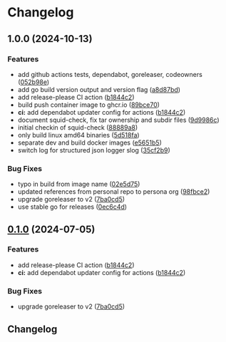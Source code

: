 # Changelog

## 1.0.0 (2024-10-13)


### Features

* add github actions tests, dependabot, goreleaser, codeowners ([052b98e](https://github.com/laursisask/repo-36/commit/052b98edcaf3a3f5f59aaa3c49583ea8289a5a06))
* add go build version output and version flag ([a8d87bd](https://github.com/laursisask/repo-36/commit/a8d87bd30188cfa14343d757b034139df3ef73f9))
* add release-please CI action ([b1844c2](https://github.com/laursisask/repo-36/commit/b1844c28541474cbeb84877835de51859a8006aa))
* build push container image to ghcr.io ([89bce70](https://github.com/laursisask/repo-36/commit/89bce706509b33a9ab07ff6b44db40fcf19e98c2))
* **ci:** add dependabot updater config for actions ([b1844c2](https://github.com/laursisask/repo-36/commit/b1844c28541474cbeb84877835de51859a8006aa))
* document squid-check, fix tar ownership and subdir files ([9d9986c](https://github.com/laursisask/repo-36/commit/9d9986cc4c95ebd546df64a6bbb744e4c3d630b9))
* initial checkin of squid-check ([88889a8](https://github.com/laursisask/repo-36/commit/88889a8d6332786ef7c3fedb7eb165223e7ef6d5))
* only build linux amd64 binaries ([5d518fa](https://github.com/laursisask/repo-36/commit/5d518faca6512d725f49c79982fb7ea1e9b45786))
* separate dev and build docker images ([e5651b5](https://github.com/laursisask/repo-36/commit/e5651b53a0f88a275e44e26a7b48b7e73548ced8))
* switch log for structured json logger slog ([35cf2b9](https://github.com/laursisask/repo-36/commit/35cf2b939780969ccc2e464c60f04fea110c4e27))


### Bug Fixes

* typo in build from image name ([02e5d75](https://github.com/laursisask/repo-36/commit/02e5d75938143f76e8a90bbc9d7f97f3db43b271))
* updated references from personal repo to persona org ([98fbce2](https://github.com/laursisask/repo-36/commit/98fbce2752231a8004ede601940e01639e99840f))
* upgrade goreleaser to v2 ([7ba0cd5](https://github.com/laursisask/repo-36/commit/7ba0cd5b3d9271c86034379f8c25c32f72975ca5))
* use stable go for releases ([0ec6c4d](https://github.com/laursisask/repo-36/commit/0ec6c4d7ca57a94282f9a247148bb45548506159))

## [0.1.0](https://github.com/persona-id/squid-check/compare/v0.0.2...v0.1.0) (2024-07-05)


### Features

* add release-please CI action ([b1844c2](https://github.com/persona-id/squid-check/commit/b1844c28541474cbeb84877835de51859a8006aa))
* **ci:** add dependabot updater config for actions ([b1844c2](https://github.com/persona-id/squid-check/commit/b1844c28541474cbeb84877835de51859a8006aa))


### Bug Fixes

* upgrade goreleaser to v2 ([7ba0cd5](https://github.com/persona-id/squid-check/commit/7ba0cd5b3d9271c86034379f8c25c32f72975ca5))

## Changelog
